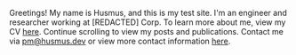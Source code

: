 Greetings! My name is Husmus, and this is my test site. I'm an engineer and researcher working at [REDACTED] Corp. To learn more about me, view my CV [here](cv). Continue scrolling to view my posts and publications. Contact me via pm@husmus.dev or view more contact information [here]().